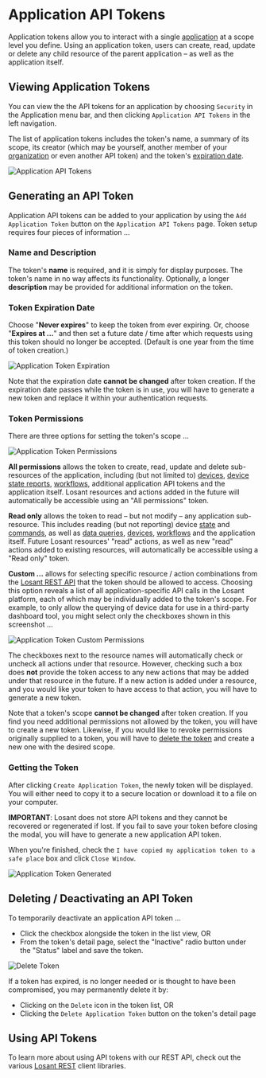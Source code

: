 # Application API Tokens

Application tokens allow you to interact with a single [application](/applications/overview/) at a scope level you define. Using an application token, users can create, read, update or delete any child resource of the parent application – as well as the application itself.

## Viewing Application Tokens

You can view the the API tokens for an application by choosing `Security` in the Application menu bar, and then clicking `Application API Tokens` in the left navigation.

The list of application tokens includes the token's name, a summary of its scope, its creator (which may be yourself, another member of your [organization](/organizations/overview/) or even another API token) and the token's [expiration date](#token-expiration-date).

![Application API Tokens](/images/applications/application-tokens.png "Application API Tokens")

## Generating an API Token

Application API tokens can be added to your application by using the `Add Application Token` button on the `Application API Tokens` page. Token setup requires four pieces of information ...

### Name and Description

The token's **name** is required, and it is simply for display purposes. The token's name in no way affects its functionality. Optionally, a longer **description** may be provided for additional information on the token.

### Token Expiration Date

Choose "**Never expires**" to keep the token from ever expiring. Or, choose "**Expires at ...**" and then set a future date / time after which requests using this token should no longer be accepted. (Default is one year from the time of token creation.)

![Application Token Expiration](/images/applications/application-token-expiration.png "Application Token Expiration")

Note that the expiration date **cannot be changed** after token creation. If the expiration date passes while the token is in use, you will have to generate a new token and replace it within your authentication requests.

### Token Permissions

There are three options for setting the token's scope ...

![Application Token Permissions](/images/applications/application-token-permissions.png "Application Token Permissions")

**All permissions** allows the token to create, read, update and delete sub-resources of the application, including (but not limited to) [devices](/devices/overview/), [device state reports](/devices/state/), [workflows](/workflows/overview/), additional application API tokens and the application itself. Losant resources and actions added in the future will automatically be accessible using an "All permissions" token.

**Read only** allows the token to read – but not modify – any application sub-resource. This includes reading (but not reporting) device [state](/devices/state/) and [commands](/devices/commands/), as well as [data queries](/rest-api/data/), [devices](/devices/overview/), [workflows](/workflows/overview/) and the application itself. Future Losant resources' "read" actions, as well as new "read" actions added to existing resources, will automatically be accessible using a "Read only" token.

**Custom ...** allows for selecting specific resource / action combinations from the [Losant REST API](/rest-api/application/) that the token should be allowed to access. Choosing this option reveals a list of all application-specific API calls in the Losant platform, each of which may be individually added to the token's scope. For example, to only allow the querying of device data for use in a third-party dashboard tool, you might select only the checkboxes shown in this screenshot ...

![Application Token Custom Permissions](/images/applications/application-token-custom.png "Application Token Custom Permissions")

The checkboxes next to the resource names will automatically check or uncheck all actions under that resource. However, checking such a box does **not** provide the token access to any new actions that may be added under that resource in the future. If a new action is added under a resource, and you would like your token to have access to that action, you will have to generate a new token.

Note that a token's scope **cannot be changed** after token creation. If you find you need additional permissions not allowed by the token, you will have to create a new token. Likewise, if you would like to revoke permissions originally supplied to a token, you will have to [delete the token](#deleting-deactivating-an-api-token) and create a new one with the desired scope.

### Getting the Token

After clicking `Create Application Token`, the newly token will be displayed. You will either need to copy it to a secure location or download it to a file on your computer.

**IMPORTANT**: Losant does not store API tokens and they cannot be recovered or regenerated if lost. If you fail to save your token before closing the modal, you will have to generate a new application API token.

When you're finished, check the `I have copied my application token to a safe place` box and click `Close Window`.

![Application Token Generated](/images/applications/application-token-generated.png "Application Token Generated")

## Deleting / Deactivating an API Token

To temporarily deactivate an application API token ...

*   Click the checkbox alongside the token in the list view, OR
*   From the token's detail page, select the "Inactive" radio button under the "Status" label and save the token.

![Delete Token](/images/applications/delete-token.png "Delete Token")

If a token has expired, is no longer needed or is thought to have been compromised, you may permanently delete it by:

*   Clicking on the `Delete` icon in the token list, OR
*   Clicking the `Delete Application Token` button on the token's detail page

## Using API Tokens

To learn more about using API tokens with our REST API, check out the various [Losant REST](/rest-api/overview/) client libraries.
